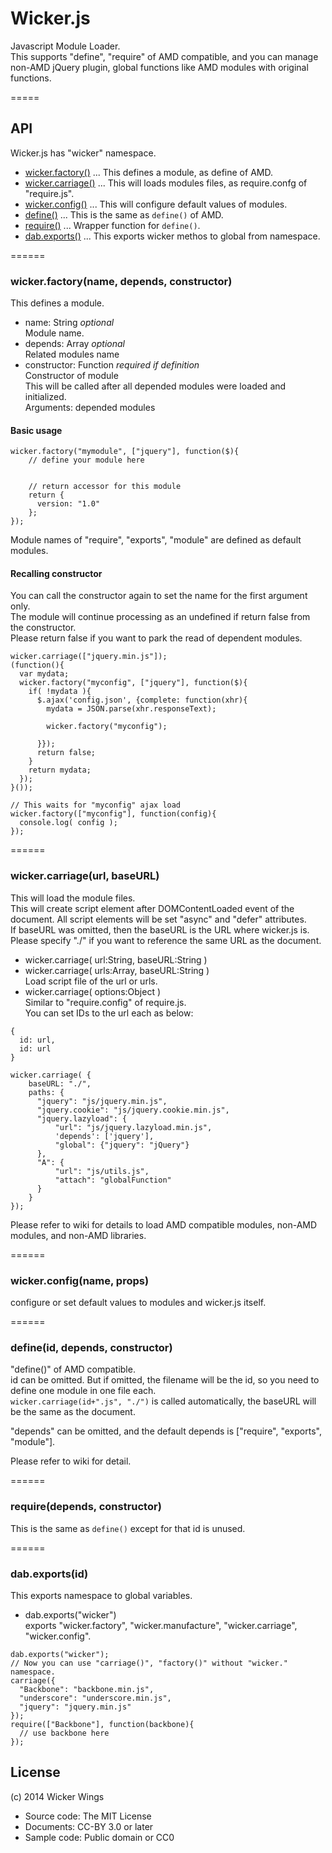 # Wicker.js

Javascript Module Loader.  
This supports "define", "require" of AMD compatible, and you can manage non-AMD jQuery plugin, global functions like AMD modules with original functions.

=====
## API

Wicker.js has "wicker" namespace.

* [wicker.factory()](#wickerfactoryname-depends-constructor) ... This defines a module, as define of AMD.
* [wicker.carriage()](#wickercarriageurl-baseurl) ... This will loads modules files, as require.confg of "require.js".
* [wicker.config()](#wickerconfigname-props) ... This will configure default values of modules.
* [define()](#defineid-depends-constructor) ... This is the same as `define()` of AMD.
* [require()](#requiredepends-controller) ... Wrapper function for `define()`.
* [dab.exports()](#dabexportsid) ... This exports wicker methos to global from namespace.

======
### wicker.factory(name, depends, constructor)

This defines a module.

- name: String *optional*  
  Module name.
- depends: Array  *optional*  
  Related modules name
- constructor: Function *required if definition*  
  Constructor of module  
  This will be called after all depended modules were loaded and initialized.  
  Arguments: depended modules

#### Basic usage

```
wicker.factory("mymodule", ["jquery"], function($){
    // define your module here
    
    
    // return accessor for this module
    return {
      version: "1.0"
    };
});
```

Module names of "require", "exports", "module" are defined as default modules.

#### Recalling constructor

You can call the constructor again to set the name for the first argument only.  
The module will continue processing as an undefined if return false from the constructor.  
Please return false if you want to park the read of dependent modules.

```
wicker.carriage(["jquery.min.js"]);
(function(){
  var mydata;
  wicker.factory("myconfig", ["jquery"], function($){
    if( !mydata ){
      $.ajax('config.json', {complete: function(xhr){
        mydata = JSON.parse(xhr.responseText);
        
        wicker.factory("myconfig");
        
      }});
      return false;
    }
    return mydata;
  });
}());

// This waits for "myconfig" ajax load
wicker.factory(["myconfig"], function(config){
  console.log( config );
});
```

======
### wicker.carriage(url, baseURL)

This will load the module files.  
This will create script element after DOMContentLoaded event of the document.
All script elements will be set "async" and "defer" attributes.  
If baseURL was omitted, then the baseURL is the URL where wicker.js is.  
Please specify "./" if you want to reference the same URL as the document.

- wicker.carriage( url:String, baseURL:String )  
- wicker.carriage( urls:Array, baseURL:String )  
  Load script file of the url or urls.
- wicker.carriage( options:Object )  
  Similar to "require.config" of require.js.  
  You can set IDs to the url each as below:
```
{
  id: url,
  id: url
}
```
  
```
wicker.carriage( {
    baseURL: "./",
    paths: {
      "jquery": "js/jquery.min.js",
      "jquery.cookie": "js/jquery.cookie.min.js",
      "jquery.lazyload": {
	      "url": "js/jquery.lazyload.min.js",
          'depends': ['jquery'],
		  "global": {"jquery": "jQuery"}
      },
      "A": {
          "url": "js/utils.js",
          "attach": "globalFunction"
      }
    }
});
```

Please refer to wiki for details to load AMD compatible modules, non-AMD modules, and non-AMD libraries.

======
### wicker.config(name, props)

configure or set default values to modules and wicker.js itself.

======
### define(id, depends, constructor)

"define()" of AMD compatible.  
id can be omitted. But if omitted, the filename will be the id, so you need to define one module in one file each.  
`wicker.carriage(id+".js", "./")` is called automatically, the baseURL will be the same as the document.

"depends" can be omitted, and the default depends is ["require", "exports", "module"].

Please refer to wiki for detail.

======
### require(depends, constructor)

This is the same as `define()` except for that id is unused.  

======
### dab.exports(id)

This exports namespace to global variables.  

* dab.exports("wicker")   
  exports "wicker.factory", "wicker.manufacture", "wicker.carriage", "wicker.config".

```
dab.exports("wicker");
// Now you can use "carriage()", "factory()" without "wicker." namespace.
carriage({
  "Backbone": "backbone.min.js",
  "underscore": "underscore.min.js",
  "jquery": "jquery.min.js"
});
require(["Backbone"], function(backbone){
  // use backbone here
});
```

## License

(c) 2014 Wicker Wings

* Source code: The MIT License  
* Documents: CC-BY 3.0 or later  
* Sample code: Public domain or CC0  
